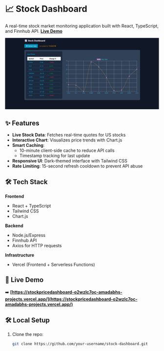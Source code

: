 # 📈 Stock Dashboard

A real-time stock market monitoring application built with React, TypeScript, and Finnhub API. **[Live Demo](https://stockpricedashboard-o2wzlc7oc-amadabhs-projects.vercel.app/)**

![Dashboard Screenshot](./dashboard.png)

## ✨ Features

- **Live Stock Data**: Fetches real-time quotes for US stocks
- **Interactive Chart**: Visualizes price trends with Chart.js
- **Smart Caching**: 
  - 10-minute client-side cache to reduce API calls
  - Timestamp tracking for last update
- **Responsive UI**: Dark-themed interface with Tailwind CSS
- **Rate Limiting**: 15-second refresh cooldown to prevent API abuse

## 🛠 Tech Stack

**Frontend**  
- React + TypeScript
- Tailwind CSS
- Chart.js

**Backend**  
- Node.js/Express
- Finnhub API
- Axios for HTTP requests

**Infrastructure**  
- Vercel (Frontend + Serverless Functions)

## 🚀 Live Demo

➡️ **[https://stockpricedashboard-o2wzlc7oc-amadabhs-projects.vercel.app/](https://stockpricedashboard-o2wzlc7oc-amadabhs-projects.vercel.app/)**

## 🛠 Local Setup

1. Clone the repo:
   ```bash
   git clone https://github.com/your-username/stock-dashboard.git

